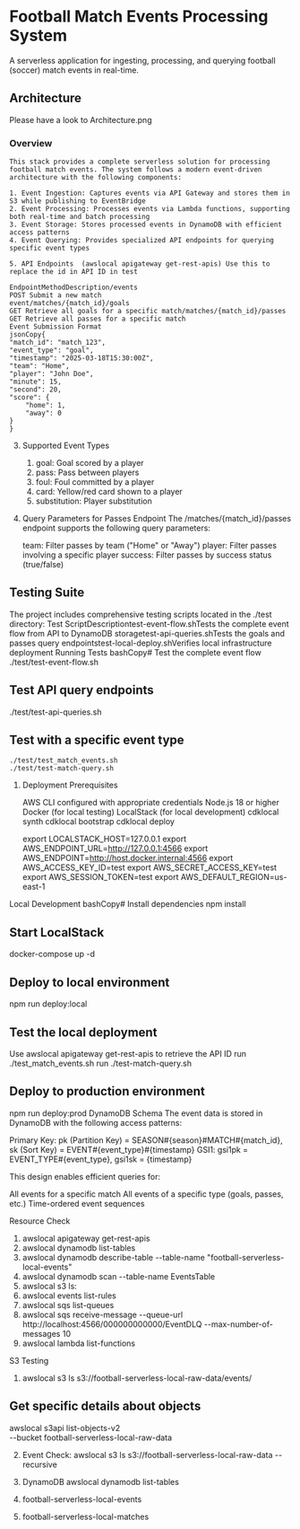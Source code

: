 # Football Match Events Processing System
A serverless application for ingesting, processing, and querying football (soccer) match events in real-time.

## Architecture

Please have a look to Architecture.png

### Overview
    This stack provides a complete serverless solution for processing football match events. The system follows a modern event-driven architecture with the following components:

    1. Event Ingestion: Captures events via API Gateway and stores them in S3 while publishing to EventBridge
    2. Event Processing: Processes events via Lambda functions, supporting both real-time and batch processing
    3. Event Storage: Stores processed events in DynamoDB with efficient access patterns
    4. Event Querying: Provides specialized API endpoints for querying specific event types

    5. API Endpoints  (awslocal apigateway get-rest-apis) Use this to replace the id in API ID in test 

    EndpointMethodDescription/events
    POST Submit a new match 
    event/matches/{match_id}/goals  
    GET Retrieve all goals for a specific match/matches/{match_id}/passes
    GET Retrieve all passes for a specific match
    Event Submission Format
    jsonCopy{
    "match_id": "match_123",
    "event_type": "goal",
    "timestamp": "2025-03-18T15:30:00Z",
    "team": "Home",
    "player": "John Doe",
    "minute": 15,
    "second": 20,
    "score": {
        "home": 1,
        "away": 0
    }
    }


3. Supported Event Types

    1. goal: Goal scored by a player
    2. pass: Pass between players
    3. foul: Foul committed by a player
    4. card: Yellow/red card shown to a player
    5. substitution: Player substitution

4. Query Parameters for Passes Endpoint
    The /matches/{match_id}/passes endpoint supports the following query parameters:

    team: Filter passes by team ("Home" or "Away")
    player: Filter passes involving a specific player
    success: Filter passes by success status (true/false)

## Testing Suite
The project includes comprehensive testing scripts located in the ./test directory:
Test ScriptDescriptiontest-event-flow.shTests the complete event flow from API to DynamoDB storagetest-api-queries.shTests the goals and passes query endpointstest-local-deploy.shVerifies local infrastructure deployment
Running Tests
bashCopy# Test the complete event flow
./test/test-event-flow.sh

## Test API query endpoints
./test/test-api-queries.sh

## Test with a specific event type

    ./test/test_match_events.sh
    ./test/test-match-query.sh

1. Deployment Prerequisites

    AWS CLI configured with appropriate credentials
    Node.js 18 or higher
    Docker (for local testing)
    LocalStack (for local development)
    cdklocal synth
    cdklocal bootstrap
    cdklocal deploy
    
    export LOCALSTACK_HOST=127.0.0.1
    export AWS_ENDPOINT_URL=http://127.0.0.1:4566
    export AWS_ENDPOINT=http://host.docker.internal:4566
    export AWS_ACCESS_KEY_ID=test
    export AWS_SECRET_ACCESS_KEY=test
    export AWS_SESSION_TOKEN=test
    export AWS_DEFAULT_REGION=us-east-1


Local Development
bashCopy# Install dependencies
npm install

## Start LocalStack
docker-compose up -d

## Deploy to local environment
npm run deploy:local

## Test the local deployment

Use awslocal apigateway get-rest-apis to retrieve the API ID
run ./test_match_events.sh
run ./test-match-query.sh

## Deploy to production environment
npm run deploy:prod
DynamoDB Schema
The event data is stored in DynamoDB with the following access patterns:

Primary Key: pk (Partition Key) = SEASON#{season}#MATCH#{match_id}, sk (Sort Key) = EVENT#{event_type}#{timestamp}
GSI1: gsi1pk = EVENT_TYPE#{event_type}, gsi1sk = {timestamp}

This design enables efficient queries for:

All events for a specific match
All events of a specific type (goals, passes, etc.)
Time-ordered event sequences


Resource Check 
1. awslocal apigateway get-rest-apis
3. awslocal dynamodb list-tables
4. awslocal dynamodb describe-table --table-name "football-serverless-local-events"
5. awslocal dynamodb scan --table-name EventsTable
6. awslocal s3 ls: 
7. awslocal events list-rules
8. awslocal sqs list-queues
9. awslocal sqs receive-message --queue-url http://localhost:4566/000000000000/EventDLQ --max-number-of-messages 10
10. awslocal lambda list-functions


S3 Testing

1. awslocal s3 ls s3://football-serverless-local-raw-data/events/

## Get specific details about objects
awslocal s3api list-objects-v2 \
  --bucket football-serverless-local-raw-data

2. Event Check:  awslocal s3 ls s3://football-serverless-local-raw-data --recursive 

3. DynamoDB 
awslocal dynamodb list-tables
1. football-serverless-local-events
2. football-serverless-local-matches
